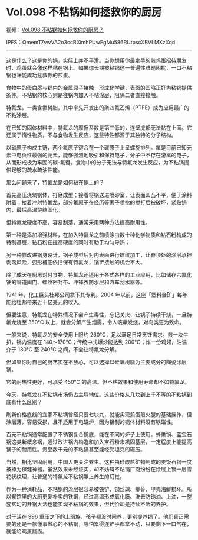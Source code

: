 # Vol.098 不粘锅如何拯救你的厨房

视频：[Vol.098 不粘锅如何拯救你的厨房？](http://dweb.link/ipfs/QmcpCpJ48PRTNaKuztBDBva82NUP7YmK6cBM3iAvRDAWTZ/Vol.098%20%E4%B8%8D%E7%B2%98%E9%94%85%E5%A6%82%E4%BD%95%E6%8B%AF%E6%95%91%E4%BD%A0%E7%9A%84%E5%8E%A8%E6%88%BF%EF%BC%9F.mp4)

IPFS：QmemT7vwVA2o3ccBXimhPUwEgMu586RUtpscXBVLMXzXqd

---

这是什么？这是你的锅，实际上并不平滑。当你想用你最拿手的煎鸡蛋招待朋友时，鸡蛋就会像这样粘在锅上。如果你长期被粘锅这一普遍性难题困扰，一口不粘锅也许能成功拯救你的煎蛋。

食物中的蛋白质与锅内的金属原子接触，形成化学键，表面的凹陷正好为粘锅提供条件。不粘锅的核心则是往锅内加入不粘涂层，阻隔二者直接接触。

特氟龙，一类含氟树脂，其中率先开发出的聚四氟乙烯（PTFE）成为应用最广的不粘涂层。

在已知的固体材料中，特氟龙的摩擦系数是第三低的，连壁虎都无法黏在上面。它还属于惰性物质，不与食物发生反应，这些特性都源于其独特的分子结构。

以碳原子构成主链，两个氟原子键合在一个碳原子上呈螺旋排列。氟是目前已知元素中电负性最强的元素，能够强烈地吸引和保持电子，分子中不存在游离的电子，从而形成极为牢固的碳-氟键。食物中的分子无法与特氟龙发生反应，为不粘锅提供足够的疏水疏油性能。

那么问题来了，特氟龙是如何粘在锅上的？

首先高压浇筑锅体，打磨成型；接着将锅送进喷砂室，让表面凹凸不平，便于涂料附着；接着冲射特氟龙，部分氟原子在经历等离子喷枪的搅打后被破坏，紧贴锅内，最后高温烧结固化。

但特氟龙硬度不高，容易刮落，通常采用两种方法提高耐用性。

第一种是添加增强材料，在加入特氟龙之前喷涂由数十种化学物质和钻石粉构成的特制基层，钻石粉在提高硬度的同时有助于均匀导热；

另一种靠改进锅身设计，锅子成型后对内表面进行螺纹加工，让脊顶处的涂层承担剥落风险，弧形槽底依旧保有特氟龙，锅铲接触的机会不大。

除了成天在厨房对付食物，特氟龙还适用于各式各样的工业应用，比如储存六氟化铀的管道阀门、螺纹密封带、冲锋衣防水层和汽车刮水器等。

1941 年，化工巨头杜邦公司拿下其专利。2004 年以前，这座「塑料金矿」每年能给杜邦带来近十亿美元的收入。

但要注意，特氟龙在特殊情况下会产生毒性，忘记关火、让锅子持续干烧，一旦特氟龙烧至 350℃ 以上，就会分解产生烟雾，令人咳嗽发烧，对鸟类更为致命。

一般来说，特氟龙的安全使用上限约 260℃，足以满足日常烹饪需求。煎一块牛扒，锅内温度在 140～170℃；传统中式爆炒能达到 200℃；炸一份鸡翅，油温介于 180℃ 至 240℃ 之间，不会让特氟龙分解。

但如果你对自己的厨艺实在不放心，可以选择以硅氧树脂为主要成分的陶瓷涂层锅。

它的耐热性更好，可承受 450℃ 的高温。但不粘效果和使用寿命却不如特氟龙。

今天，特氟龙在不粘锅市场仍占主导地位。这些价格从几块到上千不等的不粘锅到底有什么区别？

刷新价格底线的宜家不粘锅曾经只要七块九，就能实现煎蛋煎火腿的基础操作，但涂层薄，容易受损，且不适用于电磁炉，因为铝制的锅体材料没有铁磁性。

百元不粘锅通常配置了不锈钢复合锅底，能在不同的炉子上使用。蜂巢锅、蓝宝石锅这类新概念锅，通过改进锅内构造和加入宝石粉末巩固基层，一定程度上能提高锅子的耐用性。贵至数千元的不粘锅甚至能经受坦克的碾压。

当然，相比坚固耐用，中国人更关注养生。这种由硅酸盐矿物制成的麦饭石锅一度被捧为保健神器，虽然效果未经证实，却不妨碍不粘锅厂商纷纷在涂层上镀一层雪花状纹理，让普通的特氟龙不粘锅罩上养生的幻觉。

作为一种消耗品，不粘锅的涂层很容易被铁铲、钢丝球、排骨、甲壳海鲜损坏。所以餐馆里的大厨更爱朴实的铁锅，经过高温形成氧化膜、洗去防锈油、上油，一整套玄幻的开锅大法也能实现不粘锅的效果，但代价却是持续不断的养护。

对于活在 996 重压之下的上班族，孩子都没时间养，更别提养锅了。他们真正需要的还是一款懂事省心的不粘锅，哪怕累得连铲子都拿不动，只要剩下一口气在，就能给鸡蛋翻面。
